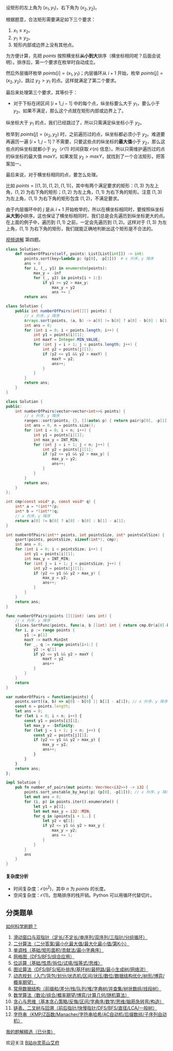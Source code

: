 设矩形的左上角为 $(x_1,y_1)$，右下角为 $(x_2,y_2)$。

根据题意，合法矩形需要满足如下三个要求：

1. $x_1\le x_2$。
2. $y_1\ge y_2$。
3. 矩形内部或边界上没有其他点。

为方便计算，先把 $\textit{points}$ 按照横坐标**从小到大**排序（横坐标相同呢？后面会说明）。排序后，第一个要求在枚举时自动成立。

然后外层循环枚举 $\textit{points}[i] = (x_1,y_1)$；内层循环从 $i+1$ 开始，枚举 $\textit{points}[j] = (x_2,y_2)$，跳过 $y_2 > y_1$ 的点。这样就满足了第二个要求。

最后来处理第三个要求，其等价于：

- 对于下标在闭区间 $[i+1,j-1]$ 中的每个点，纵坐标要么大于 $y_1$，要么小于 $y_2$。如果不满足，那么这个点就在矩形内部或边界上了。

纵坐标大于 $y_1$ 的点，我们已经跳过了，所以只需满足纵坐标小于 $y_2$。

枚举到 $\textit{points}[j] = (x_2,y_2)$ 时，之前遍历过的点，纵坐标都必须小于 $y_2$。难道要再遍历一遍 $[i+1,j-1]$？不需要，只要这些点的纵坐标的**最大值**小于 $y_2$，那么这些点的纵坐标就都小于 $y_2$（$\mathcal{O}(1)$ 时间获取 $\mathcal{O}(n)$ 信息）。所以只需维护遍历过的点的纵坐标的最大值 $\textit{maxY}$。如果发现 $y_2> \textit{maxY}$，就找到了一个合法矩形，把答案加一。

最后来说，对于横坐标相同的点，要怎么处理。

比如 $\textit{points} = [(1,3),(1,2),(1,1)]$，其中有两个满足要求的矩形：$(1,3)$ 为左上角，$(1,2)$ 为右下角的矩形；$(1,2)$ 为左上角，$(1,1)$ 为右下角的矩形。注意 $(1,3)$ 为左上角，$(1,1)$ 为右下角的矩形包含 $(1,2)$，不满足要求。

由于内层循环中的 $j$ 是从 $i+1$ 开始枚举的，所以在横坐标相同时，要按照纵坐标**从大到小**排序。这也保证了横坐标相同时，我们总是会先遍历到纵坐标更大的点。在上面的例子中，遍历到 $(1,1)$ 之前，一定会先遍历到 $(1,2)$。这样对于 $(1,3)$ 为左上角，$(1,1)$ 为右下角的矩形，我们就能正确地判断出这个矩形是不合法的。

[视频讲解](https://www.bilibili.com/video/BV14C411r7nN/) 第四题。

```py [sol-Python3]
class Solution:
    def numberOfPairs(self, points: List[List[int]]) -> int:
        points.sort(key=lambda p: (p[0], -p[1]))  # x 升序，y 降序
        ans = 0
        for i, (_, y1) in enumerate(points):
            max_y = -inf
            for (_, y2) in points[i + 1:]:
                if y1 >= y2 > max_y:
                    max_y = y2
                    ans += 1
        return ans
```

```java [sol-Java]
class Solution {
    public int numberOfPairs(int[][] points) {
        // x 升序，y 降序
        Arrays.sort(points, (a, b) -> a[0] != b[0] ? a[0] - b[0] : b[1] - a[1]);
        int ans = 0;
        for (int i = 0; i < points.length; i++) {
            int y1 = points[i][1];
            int maxY = Integer.MIN_VALUE;
            for (int j = i + 1; j < points.length; j++) {
                int y2 = points[j][1];
                if (y2 <= y1 && y2 > maxY) {
                    maxY = y2;
                    ans++;
                }
            }
        }
        return ans;
    }
}
```

```cpp [sol-C++]
class Solution {
public:
    int numberOfPairs(vector<vector<int>>& points) {
        // x 升序，y 降序
        ranges::sort(points, {}, [](auto& p) { return pair(p[0], -p[1]); });
        int ans = 0, n = points.size();
        for (int i = 0; i < n; i++) {
            int y1 = points[i][1];
            int max_y = INT_MIN;
            for (int j = i + 1; j < n; j++) {
                int y2 = points[j][1];
                if (y2 <= y1 && y2 > max_y) {
                    max_y = y2;
                    ans++;
                }
            }
        }
        return ans;
    }
};
```

```c [sol-C]
int cmp(const void* p, const void* q) {
    int* a = *(int**)p;
    int* b = *(int**)q;
    // x 升序，y 降序
    return a[0] != b[0] ? a[0] - b[0] : b[1] - a[1];
}

int numberOfPairs(int** points, int pointsSize, int* pointsColSize) {
    qsort(points, pointsSize, sizeof(int*), cmp);
    int ans = 0;
    for (int i = 0; i < pointsSize; i++) {
        int y1 = points[i][1];
        int max_y = INT_MIN;
        for (int j = i + 1; j < pointsSize; j++) {
            int y2 = points[j][1];
            if (y2 <= y1 && y2 > max_y) {
                max_y = y2;
                ans++;
            }
        }
    }
    return ans;
}
```

```go [sol-Go]
func numberOfPairs(points [][]int) (ans int) {
	// x 升序，y 降序
	slices.SortFunc(points, func(a, b []int) int { return cmp.Or(a[0]-b[0], b[1]-a[1]) })
	for i, p := range points {
		y1 := p[1]
		maxY := math.MinInt
		for _, q := range points[i+1:] {
			y2 := q[1]
			if y2 <= y1 && y2 > maxY {
				maxY = y2
				ans++
			}
		}
	}
	return
}
```

```js [sol-JavaScript]
var numberOfPairs = function(points) {
    points.sort((a, b) => a[0] - b[0] || b[1] - a[1]); // x 升序，y 降序
    const n = points.length;
    let ans = 0;
    for (let i = 0; i < n; i++) {
        const y1 = points[i][1];
        let max_y = -Infinity;
        for (let j = i + 1; j < n; j++) {
            const y2 = points[j][1];
            if (y2 <= y1 && y2 > max_y) {
                max_y = y2;
                ans++;
            }
        }
    }
    return ans;
};
```

```rust [sol-Rust]
impl Solution {
    pub fn number_of_pairs(mut points: Vec<Vec<i32>>) -> i32 {
        points.sort_unstable_by_key(|p| (p[0], -p[1])); // x 升序，y 降序
        let mut ans = 0;
        for (i, p) in points.iter().enumerate() {
            let y1 = p[1];
            let mut max_y = i32::MIN;
            for q in &points[i + 1..] {
                let y2 = q[1];
                if y2 <= y1 && y2 > max_y {
                    max_y = y2;
                    ans += 1;
                }
            }
        }
        ans
    }
}
```

#### 复杂度分析

- 时间复杂度：$\mathcal{O}(n^2)$，其中 $n$ 为 $\textit{points}$ 的长度。
- 空间复杂度：$\mathcal{O}(1)$。忽略排序的栈开销。Python 可以用循环代替切片。

## 分类题单

[如何科学刷题？](https://leetcode.cn/circle/discuss/RvFUtj/)

1. [滑动窗口与双指针（定长/不定长/单序列/双序列/三指针/分组循环）](https://leetcode.cn/circle/discuss/0viNMK/)
2. [二分算法（二分答案/最小化最大值/最大化最小值/第K小）](https://leetcode.cn/circle/discuss/SqopEo/)
3. [单调栈（基础/矩形面积/贡献法/最小字典序）](https://leetcode.cn/circle/discuss/9oZFK9/)
4. [网格图（DFS/BFS/综合应用）](https://leetcode.cn/circle/discuss/YiXPXW/)
5. [位运算（基础/性质/拆位/试填/恒等式/思维）](https://leetcode.cn/circle/discuss/dHn9Vk/)
6. [图论算法（DFS/BFS/拓扑排序/基环树/最短路/最小生成树/网络流）](https://leetcode.cn/circle/discuss/01LUak/)
7. [动态规划（入门/背包/划分/状态机/区间/状压/数位/数据结构优化/树形/博弈/概率期望）](https://leetcode.cn/circle/discuss/tXLS3i/)
8. [常用数据结构（前缀和/差分/栈/队列/堆/字典树/并查集/树状数组/线段树）](https://leetcode.cn/circle/discuss/mOr1u6/)
9. [数学算法（数论/组合/概率期望/博弈/计算几何/随机算法）](https://leetcode.cn/circle/discuss/IYT3ss/)
10. [贪心与思维（基本贪心策略/反悔/区间/字典序/数学/思维/脑筋急转弯/构造）](https://leetcode.cn/circle/discuss/g6KTKL/)
11. [链表、二叉树与回溯（前后指针/快慢指针/DFS/BFS/直径/LCA/一般树）](https://leetcode.cn/circle/discuss/K0n2gO/)
12. [字符串（KMP/Z函数/Manacher/字符串哈希/AC自动机/后缀数组/子序列自动机）](https://leetcode.cn/circle/discuss/SJFwQI/)

[我的题解精选（已分类）](https://github.com/EndlessCheng/codeforces-go/blob/master/leetcode/SOLUTIONS.md)

欢迎关注 [B站@灵茶山艾府](https://space.bilibili.com/206214)
